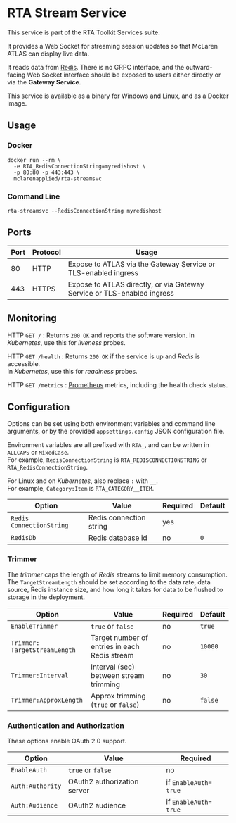 # RTA Stream Service

This service is part of the RTA Toolkit Services suite.

It provides a Web Socket for streaming session updates so that McLaren ATLAS can display live data.

It reads data from [Redis](https://redis.io/). There is no GRPC interface, and the outward-facing Web Socket interface should be exposed to users either directly or via the **Gateway Service**.

This service is available as a binary for Windows and Linux, and as a Docker image.

## Usage

### Docker

```
docker run --rm \
  -e RTA_RedisConnectionString=myredishost \
  -p 80:80 -p 443:443 \
  mclarenapplied/rta-streamsvc
```

### Command Line

```
rta-streamsvc --RedisConnectionString myredishost
```

## Ports

| Port | Protocol   | Usage                                                                   |
|------|------------|-------------------------------------------------------------------------|
| 80   | HTTP       | Expose to ATLAS via the Gateway Service or TLS-enabled ingress          |
| 443  | HTTPS      | Expose to ATLAS directly, or via Gateway Service or TLS-enabled ingress |

## Monitoring

HTTP `GET /`
: Returns `200 OK` and reports the software version.
  In _Kubernetes_, use this for _liveness_ probes.

HTTP `GET /health`
: Returns `200 OK` if the service is up and _Redis_ is accessible.  
  In _Kubernetes_, use this for _readiness_ probes.

HTTP `GET /metrics`
: [Prometheus](https://prometheus.io/) metrics, including the health check status.

## Configuration

Options can be set using both environment variables and command line arguments, or by the provided `appsettings.config` JSON configuration file.

Environment variables are all prefixed with `RTA_`, and can be written in `ALLCAPS` or `MixedCase`.  
For example, `Redis​ConnectionString` is `RTA_REDIS​CONNECTIONSTRING` or `RTA_Redis​ConnectionString`.

For Linux and on _Kubernetes_, also replace `:` with `__`.  
For example, `Category:Item` is `RTA_CATEGORY__ITEM`.

| Option                        | Value                                         | Required       | Default        |
|-------------------------------|-----------------------------------------------|----------------|----------------|
| `Redis​ConnectionString`       | Redis connection string                       | yes            |                |
| `RedisDb`                     | Redis database id                             | no             | `0`            |

### Trimmer

The _trimmer_ caps the length of _Redis_ streams to limit memory consumption.
The `TargetStreamLength` should be set according to the data rate, data source, Redis instance size, and how long it takes for data to be flushed to storage in the deployment.

| Option                       | Value                                         | Required       | Default        |
|------------------------------|-----------------------------------------------|----------------|----------------|
| `EnableTrimmer`              | `true` or `false`                             | no             | `true`         |
| `Trimmer:​TargetStreamLength` | Target number of entries in each Redis stream | no             | `10000`        |
| `Trimmer:​Interval`           | Interval (sec) between stream trimming        | no             | `30`           |
| `Trimmer:​ApproxLength`       | Approx trimming (`true` or `false`)           | no             | `false`        |

### Authentication and Authorization

These options enable OAuth 2.0 support.

| Option               | Value                       | Required             |
|----------------------|-----------------------------|----------------------|
| `EnableAuth`         | `true` or `false`           | no                   |
| `Auth:Authority`     | OAuth2 authorization server | if `EnableAuth=​true` |
| `Auth:Audience`      | OAuth2 audience             | if `EnableAuth=​true` |

